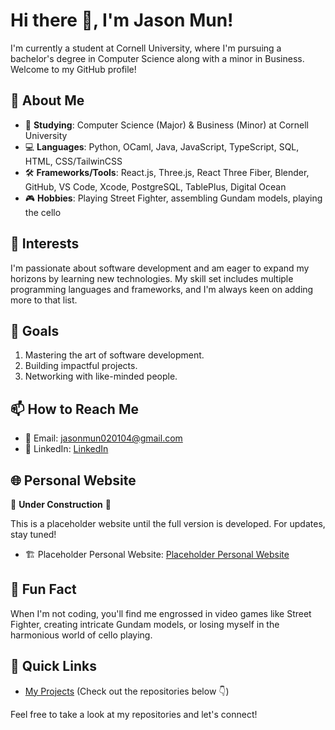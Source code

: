 # Hi there 👋, I'm Jason Mun!

I'm currently a student at Cornell University, where I'm pursuing a bachelor's degree in Computer Science along with a minor in Business. Welcome to my GitHub profile!

## 🌱 About Me

- 🏫 **Studying**: Computer Science (Major) & Business (Minor) at Cornell University
- 💻 **Languages**: Python, OCaml, Java, JavaScript, TypeScript, SQL, HTML, CSS/TailwinCSS
- 🛠 **Frameworks/Tools**: React.js, Three.js, React Three Fiber, Blender, GitHub, VS Code, Xcode,  PostgreSQL, TablePlus, Digital Ocean
- 🎮 **Hobbies**: Playing Street Fighter, assembling Gundam models, playing the cello

## 🌟 Interests

I'm passionate about software development and am eager to expand my horizons by learning new technologies. My skill set includes multiple programming languages and frameworks, and I'm always keen on adding more to that list.

## 🎯 Goals

1. Mastering the art of software development.
2. Building impactful projects.
3. Networking with like-minded people.

## 📫 How to Reach Me

- 📧 Email: [jasonmun020104@gmail.com](mailto:jasonmun020104@gmail.com)
- 💼 LinkedIn: [LinkedIn](https://www.linkedin.com/in/jason-mun-25181b1b9/)

## 🌐 Personal Website
🚧 **Under Construction** 🚧

This is a placeholder website until the full version is developed. For updates, stay tuned!

- 🏗️ Placeholder Personal Website: [Placeholder Personal Website](#your-link-here)


## 🎵 Fun Fact

When I'm not coding, you'll find me engrossed in video games like Street Fighter, creating intricate Gundam models, or losing myself in the harmonious world of cello playing.

## 🔗 Quick Links

- [My Projects](#) (Check out the repositories below 👇)

Feel free to take a look at my repositories and let's connect!
